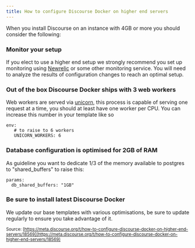 ```yaml
---
title: How to configure Discourse Docker on higher end servers
---
```


When you install Discourse on an instance with 4GB or more you should consider the following:

### Monitor your setup

If you elect to use a higher end setup we strongly recommend you set up monitoring using [Newrelic][1] or some other monitoring service. You will need to analyze the results of configuration changes to reach an optimal setup.

### Out of the box Discourse Docker ships with 3 web workers

Web workers are served via [unicorn][2], this process is capable of serving one request at a time, you should at least have one worker per CPU. You can increase this number in your template like so

```
env: 
   # to raise to 6 workers 
   UNICORN_WORKERS: 6
```

### Database configuration is optimised for 2GB of RAM 

As guideline you want to dedicate 1/3 of the memory available to postgres to "shared_buffers" to raise this:

```
params:
  db_shared_buffers: "1GB"
```

### Be sure to install latest Discourse Docker

We update our base templates with various optimisations, be sure to update regularly to ensure you take advantage of it.

  [1]: https://meta.discourse.org/t/newrelic-plugin/12986
  [2]: http://unicorn.bogomips.org/

<small class="documentation-source">Source: [https://meta.discourse.org/t/how-to-configure-discourse-docker-on-higher-end-servers/18569](https://meta.discourse.org/t/how-to-configure-discourse-docker-on-higher-end-servers/18569)</small>
